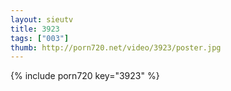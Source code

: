 ```yaml
--- 
layout: sieutv
title: 3923
tags: ["003"]
thumb: http://porn720.net/video/3923/poster.jpg
---
```

{% include porn720 key="3923" %} 
